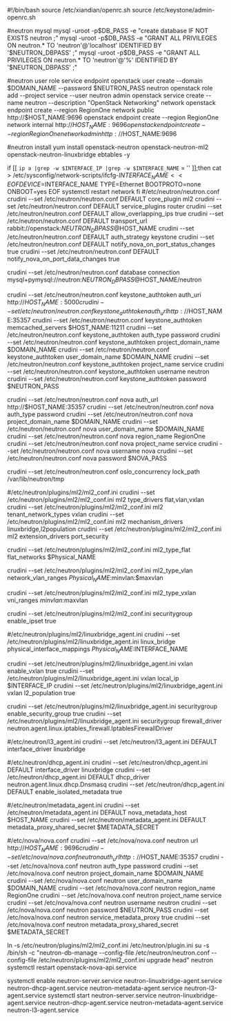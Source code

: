 #!/bin/bash
source /etc/xiandian/openrc.sh
source /etc/keystone/admin-openrc.sh

#neutron mysql
mysql -uroot -p$DB_PASS -e "create database IF NOT EXISTS neutron ;"
mysql -uroot -p$DB_PASS -e "GRANT ALL PRIVILEGES ON neutron.* TO 'neutron'@'localhost' IDENTIFIED BY '$NEUTRON_DBPASS' ;"
mysql -uroot -p$DB_PASS -e "GRANT ALL PRIVILEGES ON neutron.* TO 'neutron'@'%' IDENTIFIED BY '$NEUTRON_DBPASS' ;"

#neutron  user role service endpoint 
openstack user create --domain $DOMAIN_NAME --password $NEUTRON_PASS neutron
openstack role add --project service --user neutron admin
openstack service create --name neutron --description "OpenStack Networking" network
openstack endpoint create --region RegionOne network public http://$HOST_NAME:9696
openstack endpoint create --region RegionOne  network internal http://$HOST_NAME:9696
openstack endpoint create --region RegionOne  network admin http://$HOST_NAME:9696

#neutron install
yum install openstack-neutron openstack-neutron-ml2 openstack-neutron-linuxbridge ebtables -y

if [[ `ip a |grep -w $INTERFACE_IP |grep -w $INTERFACE_NAME` = '' ]];then 
cat > /etc/sysconfig/network-scripts/ifcfg-$INTERFACE_NAME <<EOF
DEVICE=$INTERFACE_NAME
TYPE=Ethernet
BOOTPROTO=none
ONBOOT=yes
EOF
systemctl restart network
fi
#/etc/neutron/neutron.conf
crudini --set /etc/neutron/neutron.conf DEFAULT core_plugin  ml2
crudini --set /etc/neutron/neutron.conf DEFAULT service_plugins  router
crudini --set /etc/neutron/neutron.conf DEFAULT allow_overlapping_ips  true
crudini --set /etc/neutron/neutron.conf DEFAULT transport_url  rabbit://openstack:$NEUTRON_DBPASS@$HOST_NAME
crudini --set /etc/neutron/neutron.conf DEFAULT auth_strategy  keystone
crudini --set /etc/neutron/neutron.conf DEFAULT notify_nova_on_port_status_changes  true
crudini --set /etc/neutron/neutron.conf DEFAULT notify_nova_on_port_data_changes  true

crudini --set /etc/neutron/neutron.conf database connection mysql+pymysql://neutron:$NEUTRON_DBPASS@$HOST_NAME/neutron

crudini --set /etc/neutron/neutron.conf keystone_authtoken auth_uri  http://$HOST_NAME:5000
crudini --set /etc/neutron/neutron.conf keystone_authtoken auth_url  http://$HOST_NAME:35357
crudini --set /etc/neutron/neutron.conf keystone_authtoken memcached_servers  $HOST_NAME:11211
crudini --set /etc/neutron/neutron.conf keystone_authtoken auth_type  password
crudini --set /etc/neutron/neutron.conf keystone_authtoken project_domain_name  $DOMAIN_NAME
crudini --set /etc/neutron/neutron.conf keystone_authtoken user_domain_name  $DOMAIN_NAME
crudini --set /etc/neutron/neutron.conf keystone_authtoken project_name  service
crudini --set /etc/neutron/neutron.conf keystone_authtoken username  neutron
crudini --set /etc/neutron/neutron.conf keystone_authtoken password  $NEUTRON_PASS

crudini --set /etc/neutron/neutron.conf nova auth_url  http://$HOST_NAME:35357
crudini --set /etc/neutron/neutron.conf nova auth_type  password
crudini --set /etc/neutron/neutron.conf nova project_domain_name  $DOMAIN_NAME
crudini --set /etc/neutron/neutron.conf nova user_domain_name  $DOMAIN_NAME
crudini --set /etc/neutron/neutron.conf nova region_name  RegionOne
crudini --set /etc/neutron/neutron.conf nova project_name  service
crudini --set /etc/neutron/neutron.conf nova username  nova
crudini --set /etc/neutron/neutron.conf nova password  $NOVA_PASS

crudini --set /etc/neutron/neutron.conf oslo_concurrency lock_path  /var/lib/neutron/tmp

#/etc/neutron/plugins/ml2/ml2_conf.ini
crudini --set /etc/neutron/plugins/ml2/ml2_conf.ini ml2 type_drivers  flat,vlan,vxlan
crudini --set /etc/neutron/plugins/ml2/ml2_conf.ini ml2 tenant_network_types  vxlan
crudini --set /etc/neutron/plugins/ml2/ml2_conf.ini ml2 mechanism_drivers  linuxbridge,l2population
crudini --set /etc/neutron/plugins/ml2/ml2_conf.ini ml2 extension_drivers  port_security

crudini --set /etc/neutron/plugins/ml2/ml2_conf.ini ml2_type_flat flat_networks  $Physical_NAME

crudini --set /etc/neutron/plugins/ml2/ml2_conf.ini ml2_type_vlan network_vlan_ranges $Physical_NAME:$minvlan:$maxvlan

crudini --set /etc/neutron/plugins/ml2/ml2_conf.ini ml2_type_vxlan vni_ranges  $minvlan:$maxvlan

crudini --set /etc/neutron/plugins/ml2/ml2_conf.ini securitygroup enable_ipset  true

#/etc/neutron/plugins/ml2/linuxbridge_agent.ini
crudini --set /etc/neutron/plugins/ml2/linuxbridge_agent.ini linux_bridge physical_interface_mappings  $Physical_NAME:$INTERFACE_NAME

crudini --set /etc/neutron/plugins/ml2/linuxbridge_agent.ini vxlan enable_vxlan  true
crudini --set /etc/neutron/plugins/ml2/linuxbridge_agent.ini vxlan local_ip  $INTERFACE_IP
crudini --set /etc/neutron/plugins/ml2/linuxbridge_agent.ini vxlan l2_population  true

crudini --set /etc/neutron/plugins/ml2/linuxbridge_agent.ini securitygroup enable_security_group  true
crudini --set /etc/neutron/plugins/ml2/linuxbridge_agent.ini securitygroup firewall_driver  neutron.agent.linux.iptables_firewall.IptablesFirewallDriver

#/etc/neutron/l3_agent.ini
crudini --set /etc/neutron/l3_agent.ini DEFAULT interface_driver  linuxbridge

#/etc/neutron/dhcp_agent.ini
crudini --set /etc/neutron/dhcp_agent.ini DEFAULT interface_driver  linuxbridge
crudini --set /etc/neutron/dhcp_agent.ini DEFAULT dhcp_driver  neutron.agent.linux.dhcp.Dnsmasq
crudini --set /etc/neutron/dhcp_agent.ini DEFAULT enable_isolated_metadata  true

#/etc/neutron/metadata_agent.ini
crudini --set /etc/neutron/metadata_agent.ini DEFAULT nova_metadata_host  $HOST_NAME
crudini --set /etc/neutron/metadata_agent.ini DEFAULT metadata_proxy_shared_secret  $METADATA_SECRET

#/etc/nova/nova.conf
crudini --set /etc/nova/nova.conf neutron url  http://$HOST_NAME:9696
crudini --set /etc/nova/nova.conf neutron auth_url  http://$HOST_NAME:35357
crudini --set /etc/nova/nova.conf neutron auth_type  password
crudini --set /etc/nova/nova.conf neutron project_domain_name  $DOMAIN_NAME
crudini --set /etc/nova/nova.conf neutron user_domain_name  $DOMAIN_NAME
crudini --set /etc/nova/nova.conf neutron region_name  RegionOne
crudini --set /etc/nova/nova.conf neutron project_name  service
crudini --set /etc/nova/nova.conf neutron username  neutron
crudini --set /etc/nova/nova.conf neutron password  $NEUTRON_PASS
crudini --set /etc/nova/nova.conf neutron service_metadata_proxy  true
crudini --set /etc/nova/nova.conf neutron metadata_proxy_shared_secret  $METADATA_SECRET

ln -s /etc/neutron/plugins/ml2/ml2_conf.ini /etc/neutron/plugin.ini
su -s /bin/sh -c "neutron-db-manage --config-file /etc/neutron/neutron.conf  --config-file /etc/neutron/plugins/ml2/ml2_conf.ini upgrade head" neutron
systemctl restart openstack-nova-api.service

systemctl enable neutron-server.service neutron-linuxbridge-agent.service neutron-dhcp-agent.service neutron-metadata-agent.service neutron-l3-agent.service
systemctl start neutron-server.service neutron-linuxbridge-agent.service neutron-dhcp-agent.service neutron-metadata-agent.service neutron-l3-agent.service
